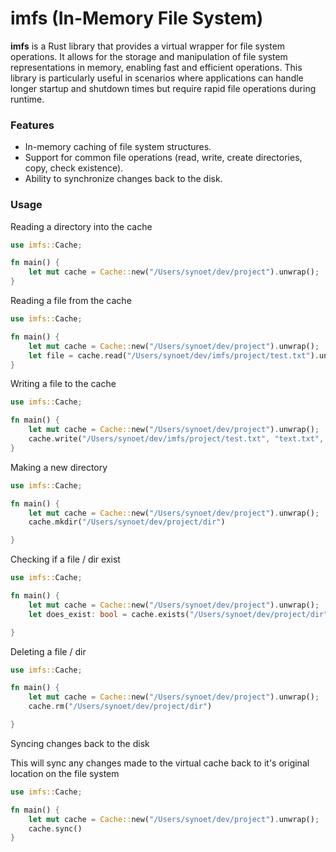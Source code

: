 # imfs (In-Memory File System)
**imfs** is a Rust library that provides a virtual wrapper for file system operations. It allows for the storage and manipulation of file system representations in memory, enabling fast and efficient operations. This library is particularly useful in scenarios where applications can handle longer startup and shutdown times but require rapid file operations during runtime.
### Features 
- In-memory caching of file system structures.
- Support for common file operations (read, write, create directories, copy, check existence).
- Ability to synchronize changes back to the disk.

### Usage

Reading a directory into the cache
```rust 
use imfs::Cache;

fn main() {
    let mut cache = Cache::new("/Users/synoet/dev/project").unwrap();
}
```

Reading a file from the cache
```rust
use imfs::Cache;

fn main() {
    let mut cache = Cache::new("/Users/synoet/dev/project").unwrap();
    let file = cache.read("/Users/synoet/dev/imfs/project/test.txt").unwrap();
}
```

Writing a file to the cache
```rust
use imfs::Cache;

fn main() {
    let mut cache = Cache::new("/Users/synoet/dev/project").unwrap();
    cache.write("/Users/synoet/dev/imfs/project/test.txt", "text.txt", vec![0,0,0,0]);
}
```

Making a new directory
```rust
use imfs::Cache;

fn main() {
    let mut cache = Cache::new("/Users/synoet/dev/project").unwrap();
    cache.mkdir("/Users/synoet/dev/project/dir")

}
```

Checking if a file / dir exist
```rust
use imfs::Cache;

fn main() {
    let mut cache = Cache::new("/Users/synoet/dev/project").unwrap();
    let does_exist: bool = cache.exists("/Users/synoet/dev/project/dir")

}
```

Deleting a file / dir
```rust
use imfs::Cache;

fn main() {
    let mut cache = Cache::new("/Users/synoet/dev/project").unwrap();
    cache.rm("/Users/synoet/dev/project/dir")

}
```

Syncing changes back to the disk


This will sync any changes made to the virtual cache back to it's original location on the file system
```rust
use imfs::Cache;

fn main() {
    let mut cache = Cache::new("/Users/synoet/dev/project").unwrap();
    cache.sync()
}
```
